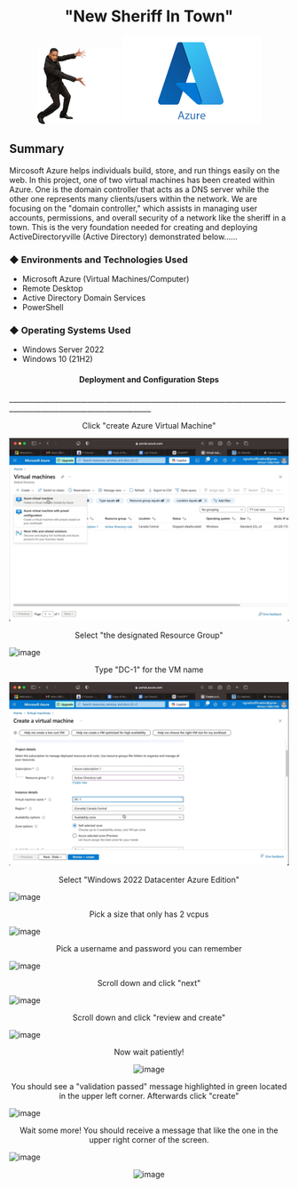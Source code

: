  <h1 align="center">"New Sheriff In Town"</h1> 



<div align="center">
  <img src="https://github.com/gtookes1/New-Sheriff-In-Town/blob/30435634d3321a9ade93b59775006dcaa50671aa/willsmithmeme%20Background%20Removed.png" width="150" />
  <img src="https://github.com/gtookes1/New-Sheriff-In-Town/blob/main/AzurePHOTO.jpeg" width="250" />
</div>

<h2>Summary</h2
____________________________________________________________________  
  
  Mircosoft Azure helps individuals build, store, and run things easily on the web. In this project, one of two virtual machines has been created within Azure. One is the domain controller that acts as a DNS server while the other one represents many clients/users within the network. We are focusing on the "domain controller," which assists in managing user accounts, permissions, and overall security of a network like the sheriff in a town. This is the very foundation needed for creating and deploying ActiveDirectoryville (Active Directory) demonstrated below......

<h3>&#9670; Environments and Technologies Used</h3> 

 - Microsoft Azure (Virtual Machines/Computer)
 - Remote Desktop
 - Active Directory Domain Services
 - PowerShell 

<h3>&#9670; Operating Systems Used</h3>

 - Windows Server 2022
 - Windows 10 (21H2)


<h4 align="center">Deployment and Configuration Steps</h4>
______________________________________________________________________________________________________________________

<div align="center">
  <p> Click "create Azure Virtual Machine" </p>
</div>

![Alt text](https://github.com/gtookes1/New-Sheriff-In-Town/blob/main/Image%201-16-25%20at%206.10%20PM.jpg?raw=true)

<div align="center">
  <p>Select "the designated Resource Group" </p>
</div>

[
](https://github.com/gtookes1/New-Sheriff-In-Town/blob/main/Image%201-16-25%20at%206.11%20PM.jpg?raw=true)![image](https://github.com/user-attachments/assets/5de655ca-bf3c-40a2-ad1a-17263927f8fe)

<div align="center">
  <p>Type "DC-1" for the VM name</p>
</div>


![image alt](https://github.com/gtookes1/New-Sheriff-In-Town/blob/main/Image%201-16-25%20at%206.12%20PM.jpg?raw=true)


<div align="center">
  <p>Select "Windows 2022 Datacenter Azure Edition"</p>
</div>


![image](https://github.com/user-attachments/assets/4a394c11-d6fd-482d-81ee-1cad4276f3a6)



<div align="center">
  <p>Pick a size that only has 2 vcpus</p>
</div>

![image](https://github.com/user-attachments/assets/ac93e853-acb0-45c1-a4c0-477f2bf84ab0)


<div align="center">
  <p>Pick a username and password you can remember</p>
</div>

![image](https://github.com/user-attachments/assets/21a58b4e-3268-4d7f-a5df-4cceea0a585b)

<div align="center">
  <p>Scroll down and click "next"</p>
</div>


![image](https://github.com/user-attachments/assets/cbf9d30b-4678-4b4b-bcf3-ae910c0859ca)


<div align="center">
  <p>Scroll down and click "review and create"</p>
</div>

![image](https://github.com/user-attachments/assets/0fc06801-e316-4460-8825-9f8558da8b4f)


<div align="center">
  <p>Now wait patiently!</p>
</div>



<div align="center">
  <img src="https://github.com/user-attachments/assets/006f119d-5b27-407b-a784-e400785f8065" alt="image" />
</div>




<div align="center">
  <p>You should see a "validation passed" message highlighted in green located in the upper left corner. Afterwards click "create"</p>
</div>


![image](https://github.com/user-attachments/assets/67ccbbf0-786f-4730-88b1-b6d8de6ee785)

<div align="center">
  <p>Wait some more! You should receive a message that like the one in the upper right corner of the screen. </p>
</div>



![image](https://github.com/user-attachments/assets/a82189be-2609-4b03-b411-7ca168710e69)









<div align="center">
  <img src="https://github.com/user-attachments/assets/88994b02-7aa8-42e0-860c-858620873c01" alt="image" />
</div>








